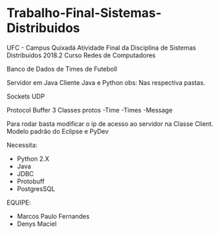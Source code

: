 # Trabalho-Final-Sistemas-Distribuidos
UFC - Campus Quixadá
Atividade Final da Disciplina de Sistemas Distribuidos 2018.2
Curso Redes de Computadores

Banco de Dados de Times de Futeboll

Servidor em Java
Cliente Java e Python
obs: Nas respectiva pastas.

Sockets UDP

Protocol Buffer 3
Classes protos
-Time
-Times
-Message

Para rodar basta modificar o ip de acesso ao servidor na Classe Client.
Modelo padrão do Eclipse e PyDev 

Necessita:
- Python 2.X
- Java
- JDBC
- Protobuff
- PostgresSQL

EQUIPE:
- Marcos Paulo Fernandes
- Denys Maciel
